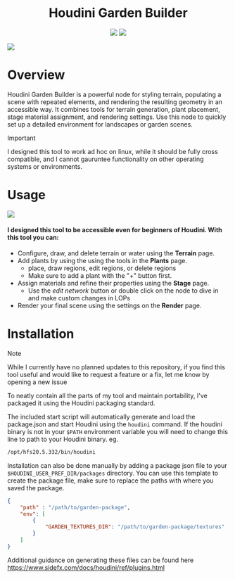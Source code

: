 <h1 align="center">Houdini Garden Builder</h1>
<p align="center">
  <a href="https://www.sidefx.com/"><img src="https://img.shields.io/badge/-Houdini-FF4713?style=for-the-badge&logo=houdini&logoColor=FF4713&labelColor=282828"></a>
  <a href="https://github.com/ParkerBritt?tab=repositories&q=&type=&language=python&sort="><img src="https://img.shields.io/badge/-Python-3776AB?style=for-the-badge&logo=python&logoColor=3776AB&labelColor=282828"></a><br>
</p>

<image src="screenshots/example_render.jpg">

# Overview
Houdini Garden Builder is a powerful node for styling terrain, populating a scene with repeated elements, and rendering the resulting geometry in an accessible way.
It combines tools for terrain generation, plant placement, stage material assignment, and rendering settings.
Use this node to quickly set up a detailed environment for landscapes or garden scenes.

> [!IMPORTANT]
> I designed this tool to work ad hoc on linux, while it should be fully cross compatible, and I cannot gauruntee functionality on other operating systems or environments.


# Usage
<image src="screenshots/usage_01.jpg">

#### I designed this tool to be accessible even for beginners of Houdini. With this tool you can:

 - Configure, draw, and delete terrain or water using the **Terrain** page.
 - Add plants by using the using the tools in the **Plants** page.
   - place, draw regions, edit regions, or delete regions
   - Make sure to add a plant with the "+" button first.
- Assign materials and refine their properties using the **Stage** page.
  - Use the _edit network_ button or double click on the node to dive in and make custom changes in LOPs
- Render your final scene using the settings on the **Render** page.




# Installation
> [!NOTE]
> While I currently have no planned updates to this repository, if you find this tool useful and would like to request a feature or a fix, let me know by opening a new issue
> 
To neatly contain all the parts of my tool and maintain portability, I've packaged it using the Houdini packaging standard.

The included start script will automatically generate and load the package.json and start Houdini using the ```houdini``` command.
If the houdini binary is not in your ```$PATH``` environment variable you will need to change this line to path to your Houdini binary.
eg.
```sh
/opt/hfs20.5.332/bin/houdini
```

Installation can also be done manually by adding a package json file to your ```$HOUDINI_USER_PREF_DIR/packages``` directory.
You can use this template to create the package file, make sure to replace the paths with where you saved the package.

```json
{
    "path" : "/path/to/garden-package",
    "env": [
        {
            "GARDEN_TEXTURES_DIR": "/path/to/garden-package/textures"
        }
    ]
}
```

Additional guidance on generating these files can be found here
https://www.sidefx.com/docs/houdini/ref/plugins.html



